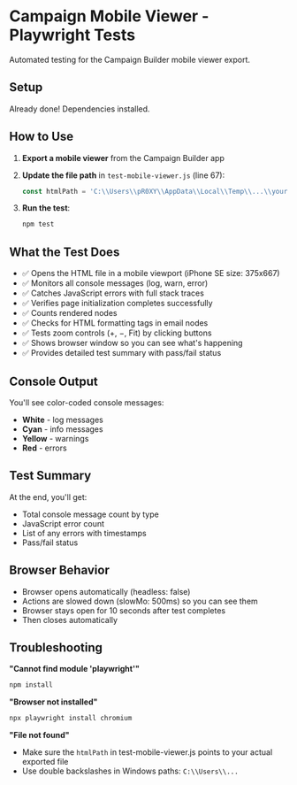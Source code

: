 # Campaign Mobile Viewer - Playwright Tests

Automated testing for the Campaign Builder mobile viewer export.

## Setup

Already done! Dependencies installed.

## How to Use

1. **Export a mobile viewer** from the Campaign Builder app
2. **Update the file path** in `test-mobile-viewer.js` (line 67):
   ```javascript
   const htmlPath = 'C:\\Users\\pR0XY\\AppData\\Local\\Temp\\...\\your-file.html';
   ```

3. **Run the test**:
   ```bash
   npm test
   ```

## What the Test Does

- ✅ Opens the HTML file in a mobile viewport (iPhone SE size: 375x667)
- ✅ Monitors all console messages (log, warn, error)
- ✅ Catches JavaScript errors with full stack traces
- ✅ Verifies page initialization completes successfully
- ✅ Counts rendered nodes
- ✅ Checks for HTML formatting tags in email nodes
- ✅ Tests zoom controls (+, −, Fit) by clicking buttons
- ✅ Shows browser window so you can see what's happening
- ✅ Provides detailed test summary with pass/fail status

## Console Output

You'll see color-coded console messages:
- **White** - log messages
- **Cyan** - info messages
- **Yellow** - warnings
- **Red** - errors

## Test Summary

At the end, you'll get:
- Total console message count by type
- JavaScript error count
- List of any errors with timestamps
- Pass/fail status

## Browser Behavior

- Browser opens automatically (headless: false)
- Actions are slowed down (slowMo: 500ms) so you can see them
- Browser stays open for 10 seconds after test completes
- Then closes automatically

## Troubleshooting

**"Cannot find module 'playwright'"**
```bash
npm install
```

**"Browser not installed"**
```bash
npx playwright install chromium
```

**"File not found"**
- Make sure the `htmlPath` in test-mobile-viewer.js points to your actual exported file
- Use double backslashes in Windows paths: `C:\\Users\\...`

